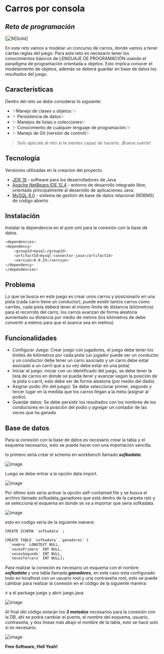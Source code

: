 # Carros por consola
## _Reto de programación_

[![N|Solid](https://static.vecteezy.com/system/resources/thumbnails/000/623/239/small/auto_car-16.jpg)]

En este reto vamos a modelar un concurso de carros, donde vamos a tener ciertas reglas
del juego. Para este reto es necesario tener los conocimientos básicos de LENGUAJE DE
PROGRAMACIÓN usando el paradigma de programación orientada a objetos. Esto implica
conocer el modelamiento de objetos, además se deberá guardar en base de datos los
resultados del juego.

## Características

Dentro del reto se debe considerar lo siguiente:

- ✨Manejo de clases u objetos ✨
- ✨ Persistencia de datos✨
- ✨ Manejos de listas o colecciones✨
- ✨ Conocimiento de cualquier lenguaje de programación.✨
- ✨ Manejo de Git (versión de control)✨
 

> Solo aplicate al reto si te sientes capaz de hacerlo.
¡Buena suerte!


## Tecnología
Versiones utilizadas en la creacion del proyecto.

- [JDK 16].- software para los desarrolladores de Java
- [Apache NetBeans IDE 12.4] - entorno de desarrollo integrado libre, orientado principalmente al desarrollo de aplicaciones Java.
- [MySQL 8.0] - sistema de gestión de base de datos relacional (RDBMS) de código abierto


## Instalación

Instalar la dependencia en el pom.xml para la conexión con la base de datos.

```sh
<dependencies>
<dependency>
    <groupId>mysql</groupId>
    <artifactId>mysql-connector-java</artifactId>
    <version>8.0.25</version>
</dependency>
</dependencies>
```

## Problema

Lo que se busca en este juego es crear unos carros y posicionarlo en una pista (cada
carro tiene un conductor), puede existir tantos carros como carriles, cada pista deberá
tener el mismo límite de distancia (kilómetros) para el recorrido del carro, los carros
avanzan de forma aleatoria aumentado su distancia por medio de metros (los kilómetros
de debe convertir a metros para que el avance sea en metros)

## Funcionalidades
- Configurar Juego: Crear juego con jugadores, el juego debe tener los limites de
kilómetros por cada pista (un jugador puede ser un conductor y un conductor debe
tener un carro asociado y un carro debe estar asociado a un carril que a su vez debe
estar en una pista)
- Iniciar el juego: iniciar con un identificado del juego, se debe tener la lista de carros
en donde se pueda iterar y avanzar según la posición de la pista o carril, esto debe
ser de forma aleatoria (por medio del dado).
- Asignar podio (fin del juego): Se debe seleccionar primer, segundo y tercer lugar
en la medida que los carros llegan a la meta (asignar al podio).
- Guardar datos: Se debe persistir los resultados con los nombres de los conductores
en la posición del podio y agregar un contador de las veces que ha ganado


## Base de datos

Para la conexión con la base de datos es necesario crear la tabla y el esquema necesarios, esto se puede hacer con una importación sencilla.

lo primero sería crear el schema en workbench llamado ***sofkadata***.

![image](https://user-images.githubusercontent.com/83151174/124999004-f6d32d00-e012-11eb-849a-c73ad1dd12d2.png)

Luego se debe entrar a la opción data import.

![image](https://user-images.githubusercontent.com/83151174/124999124-22eeae00-e013-11eb-8b8a-5e686696e208.png)

Por último solo seria activar la opción self-contained file y se busca el archivo llamado sofkadata_ganadores que está dentro de la carpeta raíz y se selecciona el esquema en donde se va a importar que seria sofkadata.

![image](https://user-images.githubusercontent.com/83151174/124999326-7660fc00-e013-11eb-949a-1ae2e6c9f9d4.png)


esto en codigo seria de la siguiente manera:

```sh
CREATE SCHEMA `sofkadata` ;

CREATE TABLE `sofkadata`.`ganadores` (
  `nombre` LONGTEXT NULL,
  `vecesPrimero` INT NULL,
  `vecesSegundo` INT NULL,
  `vecesTercero` INT NULL);
```
Para realizar la conexión es necesario un esquema con el nombre ***sofkadata*** y una tabla  llamada ***ganadores***, en este caso esta configurado todo en localhost con un usuario root y una contraseña root, esto se puede cambiar para realizar la conexión en el código de la siguiente manera:

ir a el package juego y abrir juego.java

![image](https://user-images.githubusercontent.com/83151174/124997468-4532fc80-e010-11eb-86d6-4fab2547fb44.png)

Al final del código estarán los ***3 metodos*** necesarios para la conexión con la DB, ahí se podrá cambiar el puerto, el nombre del esquema, usuario, contraseña, y dos líneas más abajo el nombre de la tabla, esto se hace solo si es necesario.

![image](https://user-images.githubusercontent.com/83151174/124997993-36007e80-e011-11eb-95f2-3a3efea90a8a.png)



**Free Software, Hell Yeah!**

[//]: # (These are reference links used in the body of this note and get stripped out when the markdown processor does its job. There is no need to format nicely because it shouldn't be seen. Thanks SO - http://stackoverflow.com/questions/4823468/store-comments-in-markdown-syntax)

   [JDK 16]: <https://www.oracle.com/java/technologies/javase-jdk16-downloads.html>
   [Apache NetBeans IDE 12.4]: <https://netbeans.apache.org/download/nb124/nb124.html>
   [MySQL 8.0]: <https://dev.mysql.com/downloads/mysql/>
